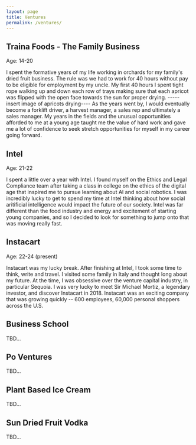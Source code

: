 ```yaml
---
layout: page
title: Ventures
permalink: /ventures/
---
```


## Traina Foods - The Family Business
Age: 14-20

I spent the formative years of my life working in orchards for my family's dried fruit business. The rule was we had to work for 40 hours without pay to be eligible for employment by my uncle. My first 40 hours I spent tight rope walking up and down each row of trays making sure that each apricot was flipped with the open face towards the sun for proper drying. 
-----insert image of apricots drying----
As the years went by, I would eventually become a forklift driver, a harvest manager, a sales rep and ultimately a sales manager. My years in the fields and the unusual opportunities afforded to me at a young age taught me the value of hard work and gave me a lot of confidence to seek stretch opportunities for myself in my career going forward.  

## Intel 
Age: 21-22

I spent a little over a year with Intel. I found myself on the Ethics and Legal Compliance team after taking a class in college on the ethics of the digital age that inspired me to pursue learning about AI and social robotics. I was incredibly lucky to get to spend my time at Intel thinking about how social aritificial intelligence would impact the future of our society. Intel was far different than the food industry and energy and excitement of starting young companies, and so I decided to look for something to jump onto that was moving really fast. 

## Instacart
Age: 22-24 (present)

Instacart was my lucky break. After finishing at Intel, I took some time to think, write and travel. I visited some family in Italy and thought long about my future. At the time, I was obsessive over the venture capital industry, in particular Sequoia. I was very lucky to meet Sir Michael Mortiz, a legendary investor, and discover Instacart in 2018. Instacart was an exciting company that was growing quickly -- 600 employees, 60,000 personal shoppers across the U.S.


## Business School
TBD...

## Po Ventures
TBD...

## Plant Based Ice Cream
TBD...

## Sun Dried Fruit Vodka
TBD...


